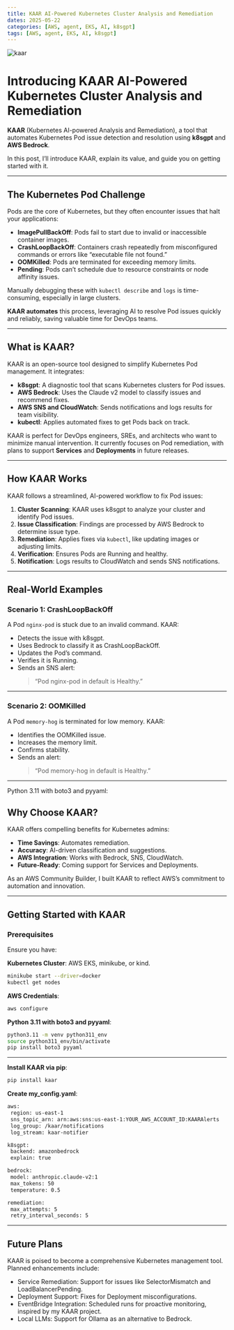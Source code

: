 ```yaml
---
title: KAAR AI-Powered Kubernetes Cluster Analysis and Remediation
dates: 2025-05-22
categories: [AWS, agent, EKS, AI, k8sgpt]
tags: [AWS, agent, EKS, AI, k8sgpt]
---
```

![kaar](https://github.com/user-attachments/assets/a7b9f57c-cf80-49f9-831d-4e4951d48c5c)

# Introducing KAAR AI-Powered Kubernetes Cluster Analysis and Remediation

**KAAR** (Kubernetes AI-powered Analysis and Remediation), a tool that automates Kubernetes Pod issue detection and resolution using **k8sgpt** and **AWS Bedrock**. 

In this post, I’ll introduce KAAR, explain its value, and guide you on getting started with it.

---

## The Kubernetes Pod Challenge

Pods are the core of Kubernetes, but they often encounter issues that halt your applications:

- **ImagePullBackOff**: Pods fail to start due to invalid or inaccessible container images.  
- **CrashLoopBackOff**: Containers crash repeatedly from misconfigured commands or errors like “executable file not found.”  
- **OOMKilled**: Pods are terminated for exceeding memory limits.  
- **Pending**: Pods can’t schedule due to resource constraints or node affinity issues.

Manually debugging these with `kubectl describe` and `logs` is time-consuming, especially in large clusters. 

**KAAR automates** this process, leveraging AI to resolve Pod issues quickly and reliably, saving valuable time for DevOps teams.

---

## What is KAAR?

KAAR is an open-source tool designed to simplify Kubernetes Pod management. It integrates:

- **k8sgpt**: A diagnostic tool that scans Kubernetes clusters for Pod issues.  
- **AWS Bedrock**: Uses the Claude v2 model to classify issues and recommend fixes.  
- **AWS SNS and CloudWatch**: Sends notifications and logs results for team visibility.  
- **kubectl**: Applies automated fixes to get Pods back on track.

KAAR is perfect for DevOps engineers, SREs, and architects who want to minimize manual intervention. It currently focuses on Pod remediation, with plans to support **Services** and **Deployments** in future releases.

---

## How KAAR Works

KAAR follows a streamlined, AI-powered workflow to fix Pod issues:

1. **Cluster Scanning**: KAAR uses k8sgpt to analyze your cluster and identify Pod issues.
2. **Issue Classification**: Findings are processed by AWS Bedrock to determine issue type.
3. **Remediation**: Applies fixes via `kubectl`, like updating images or adjusting limits.
4. **Verification**: Ensures Pods are Running and healthy.
5. **Notification**: Logs results to CloudWatch and sends SNS notifications.

---

## Real-World Examples

### Scenario 1: CrashLoopBackOff

A Pod `nginx-pod` is stuck due to an invalid command. KAAR:

- Detects the issue with k8sgpt.  
- Uses Bedrock to classify it as CrashLoopBackOff.  
- Updates the Pod’s command.  
- Verifies it is Running.  
- Sends an SNS alert:  
  > “Pod nginx-pod in default is Healthy.”

---

### Scenario 2: OOMKilled

A Pod `memory-hog` is terminated for low memory. KAAR:

- Identifies the OOMKilled issue.  
- Increases the memory limit.  
- Confirms stability.  
- Sends an alert:  
  > “Pod memory-hog in default is Healthy.”

---
Python 3.11 with boto3 and pyyaml:
## Why Choose KAAR?

KAAR offers compelling benefits for Kubernetes admins:

- **Time Savings**: Automates remediation.  
- **Accuracy**: AI-driven classification and suggestions.  
- **AWS Integration**: Works with Bedrock, SNS, CloudWatch.  
- **Future-Ready**: Coming support for Services and Deployments.

As an AWS Community Builder, I built KAAR to reflect AWS’s commitment to automation and innovation.

---

## Getting Started with KAAR

### Prerequisites

Ensure you have:

 **Kubernetes Cluster**: AWS EKS, minikube, or kind.  
   ```bash
   minikube start --driver=docker
   kubectl get nodes
   ```
 **AWS Credentials**:
  ```bash
  aws configure
  ```
 **Python 3.11 with boto3 and pyyaml**:
  ```bash
  python3.11 -m venv python311_env
  source python311_env/bin/activate
  pip install boto3 pyyaml
 ```
---

**Install KAAR via pip**:
 ```bash
 pip install kaar
 ```

**Create my_config.yaml**:
 ```bash
 aws:
  region: us-east-1
  sns_topic_arn: arn:aws:sns:us-east-1:YOUR_AWS_ACCOUNT_ID:KAARAlerts
  log_group: /kaar/notifications
  log_stream: kaar-notifier

k8sgpt:
  backend: amazonbedrock
  explain: true

bedrock:
  model: anthropic.claude-v2:1
  max_tokens: 50
  temperature: 0.5

remediation:
  max_attempts: 5
  retry_interval_seconds: 5
```
---

## Future Plans

KAAR is poised to become a comprehensive Kubernetes management tool. Planned enhancements include:
- Service Remediation: Support for issues like SelectorMismatch and LoadBalancerPending.
- Deployment Support: Fixes for Deployment misconfigurations.
- EventBridge Integration: Scheduled runs for proactive monitoring, inspired by my KAAR project.
- Local LLMs: Support for Ollama as an alternative to Bedrock.
